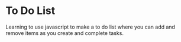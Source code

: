 # To Do List
 Learning to use javascript to make a to do list where you can add and remove items as you create and complete tasks.

